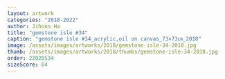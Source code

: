 ```yaml
---
layout: artwork
categories: "2018-2022"
author: Jihoon Ha
title: "gemstone isle #34"
caption: "gemstone isle #34_acrylic,oil on canvas_73×73㎝_2018"
image: /assets/images/artworks/2018/gemstone-isle-34-2018.jpg
thumb: /assets/images/artworks/2018/thumbs/gemstone-isle-34-2018.jpg
order: 22020534
sizeScore: 04
---
```

